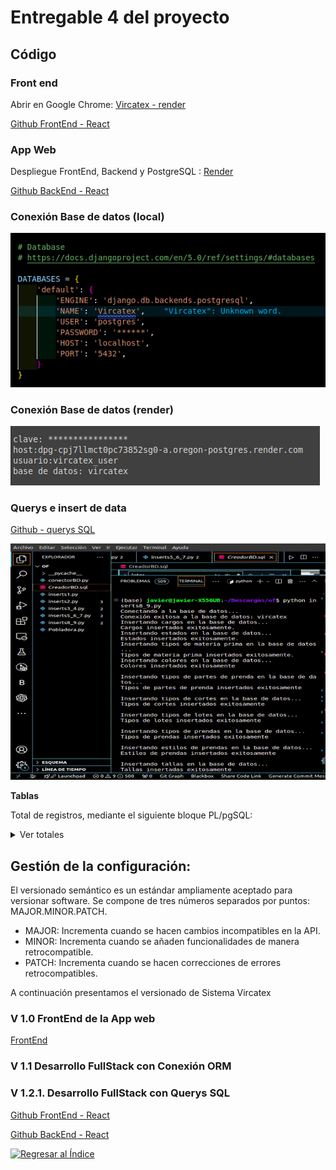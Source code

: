 # Entregable 4 del proyecto
## Código

### Front end
Abrir en Google Chrome: [Vircatex - render](https://sistema-web-v-f.onrender.com/) 

[Github FrontEnd - React](https://github.com/javierarteagagonzales) 

### App Web
Despliegue FrontEnd, Backend y PostgreSQL : [Render](https://render.com/)

[Github BackEnd - React](https://github.com/javierarteagagonzales) 

### Conexión Base de datos (local)
![db](../Entregable%203/db.png)

### Conexión Base de datos (render)
![db](postgres-render.png)

### Querys e insert de data 

[Github - querys SQL](./querys) 

![Inserts](./Informe/gif/insert.gif)

**Tablas**

Total de registros, mediante el siguiente bloque PL/pgSQL: 

<details>
  <summary>Ver totales</summary>
  
```sql
DO $$
DECLARE
    rec RECORD;
    total_records BIGINT := 0;
    table_records BIGINT;
BEGIN
    FOR rec IN 
        SELECT table_name 
        FROM information_schema.tables 
        WHERE table_schema = 'public'
    LOOP
        EXECUTE 'SELECT COUNT(*) FROM ' || rec.table_name INTO table_records;
        total_records := total_records + table_records;
        RAISE NOTICE 'Table %: % records', rec.table_name, table_records;
    END LOOP;
    RAISE NOTICE 'Total records in all tables: %', total_records;
END $$;

```

**Resultado:**

- **Table direccion**: 97 records
- **Table proveedor**: 20 records
- **Table telefono**: 97 records
- **Table correo**: 97 records
- **Table area**: 7 records
- **Table empleado**: 77 records
- **Table cargo**: 6 records
- **Table estado**: 12 records
- **Table maquina**: 30 records
- **Table color**: 15 records
- **Table dimension_materia_prima**: 100 records
- **Table tipo_materia_prima**: 8 records
- **Table tipo_parte_prenda**: 16 records
- **Table dimension_parte_prenda**: 100 records
- **Table tipo_prenda**: 6 records
- **Table dimension_confeccion**: 100 records
- **Table estilo_prenda**: 3 records
- **Table guia_confeccion**: 100 records
- **Table talla**: 7 records
- **Table genero**: 2 records
- **Table orden_pedido**: 100 records
- **Table plan_produccion**: 100 records
- **Table zona**: 5 records
- **Table aql_codigo**: 16 records
- **Table aql_muestra**: 105 records
- **Table aql_lote_rango**: 15 records
- **Table aql_nivel**: 7 records
- **Table aql_resultado_rango**: 176 records
- **Table aql_significancia**: 11 records
- **Table dimension_corte**: 100 records
- **Table parte_corte_detalle**: 191 records
- **Table tipo_corte**: 27 records
- **Table dimension_prenda**: 100 records
- **Table orden_trabajo**: 50 records
- **Table pasillo**: 50 records
- **Table dim_confeccion_detalle**: 691 records
- **Table dim_prenda_detalle**: 278 records
- **Table acabado**: 5 records
- **Table pedido_detalle**: 296 records
- **Table estanteria**: 250 records
- **Table orden_producción**: 150 records
- **Table actividad_diaria**: 1186 records
- **Table lote**: 1186 records
- **Table tipo_lote**: 3 records
- **Table empleado_actividad**: 300 records
- **Table maquina_actividad**: 100 records
- **Table caja_prenda**: 200 records
- **Table materia_prima**: 39100 records
- **Table corte**: 147179 records
- **Table registro_uso_lote**: 400 records
- **Table caja_lote**: 200 records
- **Table espacio**: 10000 records
- **Table lote_salida**: 200 records
- **Table inspeccion_calidad**: 100 records
- **Table inspeccion_descripcion**: 57 records
- **Table resultado**: 2 records
- **Table confeccion**: 301428 records
- **Table registro_lote_caja**: 50 records
- **Table registro_transformacion_caja**: 50 records
- **Table prenda**: 12692 records
- **Table caja_salida**: 100 records
- **Table lote_entrada**: 200 records

**Total records in all tables**: 518356




</details>



## Gestión de la configuración:

El versionado semántico es un estándar ampliamente aceptado para versionar software. Se compone de tres números separados por puntos: MAJOR.MINOR.PATCH.

* MAJOR: Incrementa cuando se hacen cambios incompatibles en la API.
* MINOR: Incrementa cuando se añaden funcionalidades de manera retrocompatible.
* PATCH: Incrementa cuando se hacen correcciones de errores retrocompatibles.

A continuación presentamos el versionado de Sistema Vircatex

### V 1.0 FrontEnd de la App web
[FrontEnd](https://vircatex.netlify.app/) 

### V 1.1 Desarrollo FullStack con Conexión ORM

### V 1.2.1. Desarrollo FullStack con Querys SQL

[Github FrontEnd - React](https://github.com/javierarteagagonzales/) 

[Github BackEnd - React](https://github.com/javierarteagagonzales/) 


[![Regresar al Índice](https://img.shields.io/badge/Regresar_al_Índice-Verde?style=for-the-badge&logoColor=white)](./entregable%204-indice.md)

